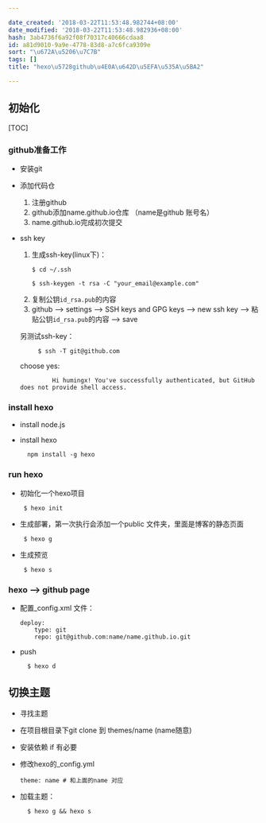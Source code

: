 ```yaml
---

date_created: '2018-03-22T11:53:48.982744+08:00'
date_modified: '2018-03-22T11:53:48.982936+08:00'
hash: 3ab4736f6a92f08f70317c40666cdaa8
id: a81d9010-9a9e-4778-83d8-a7c6fca9309e
sort: "\u672A\u5206\u7C7B"
tags: []
title: "hexo\u5728github\u4E0A\u642D\u5EFA\u535A\u5BA2"

---
```


## 初始化

[TOC]

### github准备工作
- 安装git
- 添加代码仓
    1. 注册github
    2. github添加name.github.io仓库 （name是github 账号名）
    1. name.github.io完成初次提交

-  ssh key

    1. 生成ssh-key(linux下)：
        ```
        $ cd ~/.ssh   
    
        $ ssh-keygen -t rsa -C "your_email@example.com"
        ```
    1. 复制公钥`id_rsa.pub`的内容
    2. github --> settings --> SSH keys and GPG keys --> new ssh key --> 粘贴公钥`id_rsa.pub`的内容 --> save

    另测试ssh-key：
        
            $ ssh -T git@github.com     

    choose yes:
        
                Hi humingx! You've successfully authenticated, but GitHub does not provide shell access.

###  install hexo
- install node.js
- install hexo
        
        npm install -g hexo

### run hexo
-  初始化一个hexo项目

        $ hexo init

-  生成部署，第一次执行会添加一个public 文件夹，里面是博客的静态页面
  
        $ hexo g
-  生成预览
   
        $ hexo s

### hexo --> github page

- 配置_config.xml 文件：

    ```
    deploy:
        type: git
        repo: git@github.com:name/name.github.io.git
    ```
- push 

        $ hexo d



## 切换主题
- 寻找主题
- 在项目根目录下git clone 到 themes/name  (name随意)
- 安装依赖 if 有必要
- 修改hexo的_config.yml

    ```
    theme: name # 和上面的name 对应
    ```
- 加载主题：

        $ hexo g && hexo s
